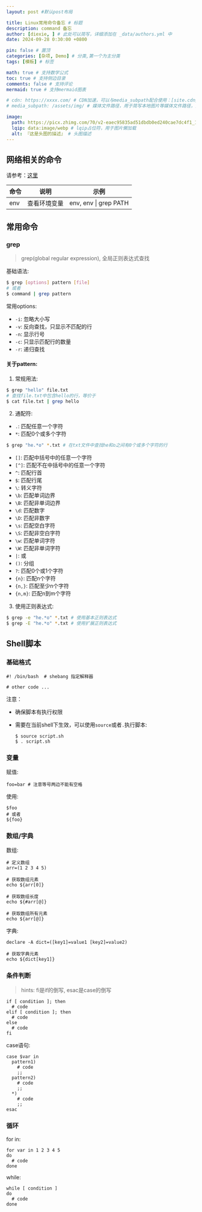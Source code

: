 ```yaml
---
layout: post #默认post布局

title: Linux常用命令备忘 # 标题
description: command 备忘
author: [diexie, ] # 此处可以简写，详细添加在 _data/authors.yml 中
date: 2024-09-28 0:30:00 +0800

pin: false # 置顶
categories: [杂项, Demo] # 分类,第一个为主分类
tags: [模板] # 标签

math: true # 支持数学公式
toc: true # 支持侧边目录
comments: false # 支持评论
mermaid: true # 支持mermaid图表

# cdn: https://xxxx.com/ # CDN加速，可以与media_subpath配合使用：[site.cdn/][page.media_subpath/]file.ext
# media_subpath: /assets/img/ # 媒体文件路径，用于简写本地图片等媒体文件路径，注意：封面图路径**会受影响**

image:
  path: https://picx.zhimg.com/70/v2-eaec95835ad51dbdb0ed240cae7dc4f1_1440w.avis?source=172ae18b&biz_tag=Post # 封面图
  lqip: data:image/webp # lqip占位符，用于图片懒加载
  alt: 『这是头图的描述』 # 头图描述
---
```


## 网络相关的命令

请参考：[这里](/posts/网络#0-unixlinux下的网络相关命令)

| 命令 | 说明         | 示例                  |
| ---- | ------------ | --------------------- |
| env  | 查看环境变量 | env, env \| grep PATH |

## 常用命令

### grep

> grep(global regular expression), 全局正则表达式查找

基础语法:

```bash
$ grep [options] pattern [file]
# 或者
$ command | grep pattern
```

常用options:

- `-i`: 忽略大小写
- `-v`: 反向查找，只显示不匹配的行
- `-n`: 显示行号
- `-c`: 只显示匹配行的数量
- `-r`: 递归查找

#### 关于pattern:

1. 常规用法:
  
```bash
$ grep "hello" file.txt
# 查找file.txt中包含hello的行，等价于
$ cat file.txt | grep hello
```

2. 通配符:
  - `.`: 匹配任意一个字符
  - `*`: 匹配0个或多个字符
  ```bash
  $ grep "he.*o" *.txt # 在txt文件中查找he和o之间有0个或多个字符的行
  ```
  - `[]`: 匹配中括号中的任意一个字符
  - `[^]`: 匹配不在中括号中的任意一个字符
  - `^`: 匹配行首
  - `$`: 匹配行尾
  - `\`: 转义字符
  - `\b`: 匹配单词边界
  - `\B`: 匹配非单词边界
  - `\d`: 匹配数字
  - `\D`: 匹配非数字
  - `\s`: 匹配空白字符
  - `\S`: 匹配非空白字符
  - `\w`: 匹配单词字符
  - `\W`: 匹配非单词字符
  - `|`: 或
  - `()`: 分组
  - `?`: 匹配0个或1个字符
  - `{n}`: 匹配n个字符
  - `{n,}`: 匹配至少n个字符
  - `{n,m}`: 匹配n到m个字符

3. 使用正则表达式:

  ```bash
  $ grep -e "he.*o" *.txt # 使用基本正则表达式
  $ grep -E "he.*o" *.txt # 使用扩展正则表达式
  ```

## Shell脚本

### 基础格式

```shell
#! /bin/bash  # shebang 指定解释器

# other code ... 
```

注意：

- 确保脚本有执行权限
- 需要在当前shell下生效，可以使用`source`或者`.`执行脚本:

  ```shell
  $ source script.sh
  $ . script.sh
  ```

### 变量

赋值:
```shell
foo=bar # 注意等号两边不能有空格
```

使用:
```shell
$foo
# 或者
${foo} 
```

### 数组/字典

数组:
```shell
# 定义数组
arr=(1 2 3 4 5)

# 获取数组元素
echo ${arr[0]}

# 获取数组长度
echo ${#arr[@]}

# 获取数组所有元素
echo ${arr[@]}
```

字典:
```shell
declare -A dict=([key1]=value1 [key2]=value2)

# 获取字典元素
echo ${dict[key1]}
```

### 条件判断

> hints: fi是if的倒写, esac是case的倒写

```shell
if [ condition ]; then
  # code
elif [ condition ]; then
  # code
else
  # code
fi
```

case语句:
```shell
case $var in
  pattern1)
    # code
    ;;
  pattern2)
    # code
    ;;
  *)
    # code
    ;;
esac
```

### 循环

for in:
```shell
for var in 1 2 3 4 5
do
  # code
done
```

while:
```shell
while [ condition ]
do
  # code
done
```
